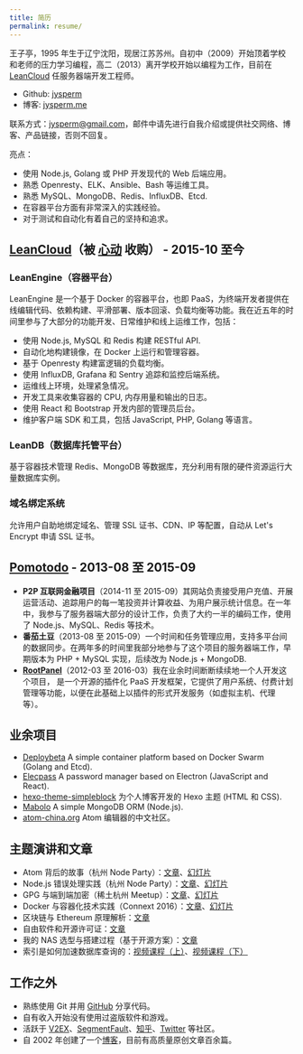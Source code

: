 ```yaml
---
title: 简历
permalink: resume/
---
```


王子亭，1995 年生于辽宁沈阳，现居江苏苏州。自初中（2009）开始顶着学校和老师的压力学习编程，高二（2013）离开学校开始以编程为工作，目前在 [LeanCloud](https://leancloud.cn/) 任服务器端开发工程师。

* Github: [jysperm](https://github.com/jysperm)
* 博客: [jysperm.me](https://jysperm.me/)

联系方式：[jysperm@gmail.com](mailto:jysperm@gmail.com)，邮件中请先进行自我介绍或提供社交网络、博客、产品链接，否则不回复。

亮点：

- 使用 Node.js, Golang 或 PHP 开发现代的 Web 后端应用。
- 熟悉 Openresty、ELK、Ansible、Bash 等运维工具。
- 熟悉 MySQL、MongoDB、Redis、InfluxDB、Etcd.
- 在容器平台方面有非常深入的实践经验。
- 对于测试和自动化有着自己的坚持和追求。

## [LeanCloud](https://leancloud.cn)（被 [心动](https://www.xd.com) 收购） - 2015-10 至今
### LeanEngine（容器平台）

LeanEngine 是一个基于 Docker 的容器平台，也即 PaaS，为终端开发者提供在线编辑代码、依赖构建、平滑部署、版本回滚、负载均衡等功能。我在近五年的时间里参与了大部分的功能开发、日常维护和线上运维工作，包括：

- 使用 Node.js, MySQL 和 Redis 构建 RESTful API.
- 自动化地构建镜像，在 Docker 上运行和管理容器。
- 基于 Openresty 构建富逻辑的负载均衡。
- 使用 InfluxDB, Grafana 和 Sentry 追踪和监控后端系统。
- 运维线上环境，处理紧急情况。
- 开发工具来收集容器的 CPU, 内存用量和输出的日志。
- 使用 React 和 Bootstrap 开发内部的管理员后台。
- 维护客户端 SDK 和工具，包括 JavaScript, PHP, Golang 等语言。

### LeanDB（数据库托管平台）

基于容器技术管理 Redis、MongoDB 等数据库，充分利用有限的硬件资源运行大量数据库实例。

### 域名绑定系统

允许用户自助地绑定域名、管理 SSL 证书、CDN、IP 等配置，自动从 Let's Encrypt 申请 SSL 证书。

## [Pomotodo](https://pomotodo.com/) - 2013-08 至 2015-09

- **P2P 互联网金融项目**（2014-11 至 2015-09）其网站负责接受用户充值、开展运营活动、追踪用户的每一笔投资并计算收益、为用户展示统计信息。在一年中，我参与了服务器端大部分的设计工作，负责了大约一半的编码工作，使用了 Node.js、MySQL、Redis 等技术。
- **番茄土豆**（2013-08 至 2015-09）一个时间和任务管理应用，支持多平台间的数据同步。在两年多的时间里我部分地参与了这个项目的服务器端工作，早期版本为 PHP + MySQL 实现，后续改为 Node.js + MongoDB.
- **[RootPanel](https://github.com/HackPlan/RootPanel)**（2012-03 至 2016-03）我在业余时间断断续续地一个人开发这个项目， 是一个开源的插件化 PaaS 开发框架，它提供了用户系统、付费计划管理等功能，以便在此基础上以插件的形式开发服务（如虚拟主机、代理等）。

## 业余项目

- [Deploybeta](https://github.com/jysperm/deploybeta) A simple container platform based on Docker Swarm (Golang and Etcd).
- [Elecpass](https://github.com/jysperm/elecpass) A password manager based on Electron (JavaScript and React).
- [hexo-theme-simpleblock](https://github.com/jysperm/hexo-theme-simpleblock) 为个人博客开发的 Hexo 主题 (HTML 和 CSS).
- [Mabolo](https://github.com/jysperm/Mabolo) A simple MongoDB ORM (Node.js).
- [atom-china.org](https://atom-china.org) Atom 编辑器的中文社区。

## 主题演讲和文章

- Atom 背后的故事（杭州 Node Party）：[文章](https://jysperm.me/2016/11/behind-atom/)、[幻灯片](https://cdn.ziting.wang/slides/Behind%20Atom.pdf)
- Node.js 错误处理实践（杭州 Node Party）：[文章](https://jysperm.me/2016/10/nodejs-error-handling/)、[幻灯片](https://cdn.ziting.wang/slides/Node%20Error%20Handling.pdf)
- GPG 与端到端加密（稀土杭州 Meetup）：[文章](https://jysperm.me/2017/09/gpg-and-e2ee/)、[幻灯片](https://cdn.ziting.wang/slides/GPG%20and%20E2EE.pdf)
- Docker 与容器化技术实践（Connext 2016）：[文章](https://jysperm.me/2016/08/docker-and-containerization/)、[幻灯片](https://cdn.ziting.wang/slides/Docker%20on%20PaaS.pdf)
- 区块链与 Ethereum 原理解析：[文章](https://jysperm.me/2016/05/blockchain-slides/)
- 自由软件和开源许可证：[文章](https://jysperm.me/2018/10/freesoftware-opensource-licenses/)
- 我的 NAS 选型与搭建过程（基于开源方案）：[文章](https://jysperm.me/2020/11/my-opensource-nas-build/)
- 索引是如何加速数据库查询的：[视频课程（上）](https://segmentfault.com/l/1500000012032412)、[视频课程（下）](https://segmentfault.com/l/1500000012119386)

## 工作之外

- 熟练使用 Git 并用 [GitHub](https://github.com/jysperm) 分享代码。
- 自有收入开始没有使用过盗版软件和游戏。
- 活跃于 [V2EX](https://www.v2ex.com/member/jybox)、[SegmentFault](http://segmentfault.com/u/jysperm)、[知乎](http://www.zhihu.com/people/jysperm)、[Twitter](https://twitter.com/jysperm) 等社区。
- 自 2002 年创建了一个[博客](https://jysperm.me/)，目前有高质量原创文章百余篇。
